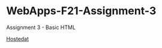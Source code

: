 # WebApps-F21-Assignment-3
Assignment 3 - Basic HTML

[Hostedat](https://44-563-webapps-f21.github.io/webapps-f21-assignment-3-NalatiRavali/)